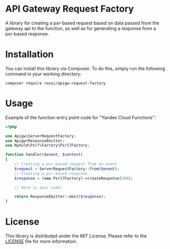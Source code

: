 # API Gateway Request Factory

A library for creating a psr-based request based on data passed from the gateway api to the function, as well as for generating a response from a psr-based response.

# Installation

You can install this library via Composer. To do this, simply run the following command in your working directory:
```
composer require rousi/apigw-request-factory
```

# Usage

Example of the function entry point code for "Yandex Cloud Functions":

```php
<?php

use Apigw\ServerRequestFactory;
use Apigw\ResponseEmitter;
use Nyholm\Psr7\Factory\Psr17Factory;

function handler($event, $context)
{
    // Creating a psr-based request from an event
    $request = ServerRequestFactory::from($event);
    // Creating a psr-based response
    $response = (new Psr17Factory)->createResponse(200);

    // Here is your code!

    return ResponseEmitter::emit($response);
}
```

# License
This library is distributed under the MIT License. Please refer to the [LICENSE](/LICENSE) file for more information.